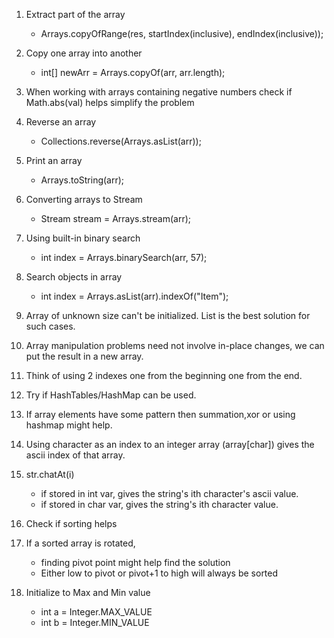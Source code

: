 1.  Extract part of the array
    - Arrays.copyOfRange(res, startIndex(inclusive), endIndex(inclusive));
    
2. Copy one array into another
    - int[] newArr = Arrays.copyOf(arr, arr.length);
    
3.  When working with arrays containing negative numbers check if Math.abs(val) helps simplify the problem

4. Reverse an array
    - Collections.reverse(Arrays.asList(arr));

5. Print an array
    - Arrays.toString(arr);

6. Converting arrays to Stream
    - Stream<String> stream = Arrays.stream(arr);
 
7. Using built-in binary search
    - int index = Arrays.binarySearch(arr, 57);
    
8. Search objects in array
    - int index = Arrays.asList(arr).indexOf("Item");
    
9. Array of unknown size can't be initialized. List is the best solution for such cases.

10. Array manipulation problems need not involve in-place changes, we can put the result in a new array. 

11. Think of using 2 indexes one from the beginning one from the end.

12. Try if HashTables/HashMap can be used.

13. If array elements have some pattern then summation,xor or using hashmap might help.

14. Using character as an index to an integer array (array[char]) gives the ascii index of that array. 

15. str.chatAt(i) 
	- if stored in int var, gives the string's ith character's ascii value.
	- if stored in char var, gives the string's ith character value.
    
16. Check if sorting helps	

17. If a sorted array is rotated, 
	- finding pivot point might help find the solution
	- Either low to pivot or pivot+1 to high will always be sorted
    
18. Initialize to Max and Min value
	- int a = Integer.MAX_VALUE 
	- int b = Integer.MIN_VALUE

